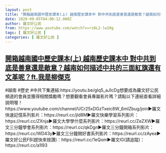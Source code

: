 ```yaml
---
layout: post
title: "開箱越南國中歷史課本(上) 越南歷史課本中 對中共到底是善意還是敵意？越南如何描述中共的三面紅旗還有文革呢？ft.我是柳傑克"
date: 2020-09-05T04:00:12.000Z
author: 羅文好公民
from: https://www.youtube.com/watch?v=rz8L2-lw10g
tags: [ 羅文好公民 ]
categories: [ 羅文好公民 ]
---
```

<!--1599278412000-->
[開箱越南國中歷史課本(上) 越南歷史課本中 對中共到底是善意還是敵意？越南如何描述中共的三面紅旗還有文革呢？ft.我是柳傑克](https://www.youtube.com/watch?v=rz8L2-lw10g)
------

<div>
#越南 #歷史 #中共下集連結:https://youtu.be/glq5_aJlcDg想要成為羅文好公民頻道的會員並獲得相關獎勵嗎？想要觀看會員專屬影片嗎？請點以下連結查看詳細說明喔！https://www.youtube.com/channel/UCr25xDGzTxeic8W_6mIZbug/join►羅文快速記憶系列影片：https://reurl.cc/jld8M►羅文快樂學習系列影片：https://reurl.cc/ZXnja►羅文大學學什麼系列影片：https://reurl.cc/ZeZXW►羅文三分鐘學會系列影片：https://reurl.cc/qkDgn►羅文三分鐘開箱系列影片：https://reurl.cc/WD43y►羅文三分鐘開好書系列影片：https://reurl.cc/zAyea►羅文好公民FB(趕快來按讚)：https://reurl.cc/1eQom►羅文IG(請追蹤)：https://reurl.cc/a1l93
</div>
